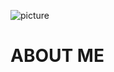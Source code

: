 ![picture](https://i.imgur.com/mmwTFOD.png)
<h1 style="align: center;"> ABOUT ME </H1>


<!--
**scrookde/scrookde** is a ✨ _special_ ✨ repository because its `README.md` (this file) appears on your GitHub profile.

